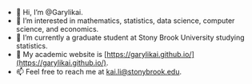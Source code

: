 - 👋 Hi, I’m @Garylikai.
- 👀 I’m interested in mathematics, statistics, data science, computer science, and economics.
- 🌱 I’m currently a graduate student at Stony Brook University studying statistics.
- 💞️ My academic website is [https://garylikai.github.io/](https://garylikai.github.io/).
- 📫 Feel free to reach me at kai.li@stonybrook.edu.

<!---
Garylikai/Garylikai is a ✨ special ✨ repository because its `README.md` (this file) appears on your GitHub profile.
You can click the Preview link to take a look at your changes.
--->
